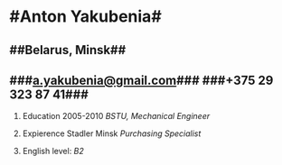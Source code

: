#Anton Yakubenia#
==================
##Belarus, Minsk##
-------------------------
###a.yakubenia@gmail.com###
###+375 29 323 87 41###
-------------------------


1. 	Education
		2005-2010
		_BSTU, Мechanical Engineer_

2.	Expierence
		Stadler Minsk
		_Purchasing Specialist_

3.	English level: *B2*